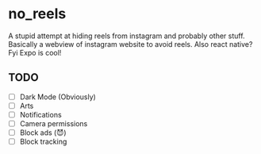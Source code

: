 # no_reels
A stupid attempt at hiding reels from instagram and probably other stuff.
Basically a webview of instagram website to avoid reels. Also react native? Fyi Expo is cool!
## TODO
- [ ] Dark Mode (Obviously)
- [ ] Arts
- [ ] Notifications
- [ ] Camera permissions
- [ ] Block ads (😈)
- [ ] Block tracking
